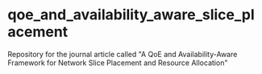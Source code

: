 # qoe_and_availability_aware_slice_placement
Repository for the journal article called "A QoE and Availability-Aware Framework for Network Slice Placement and Resource Allocation"
